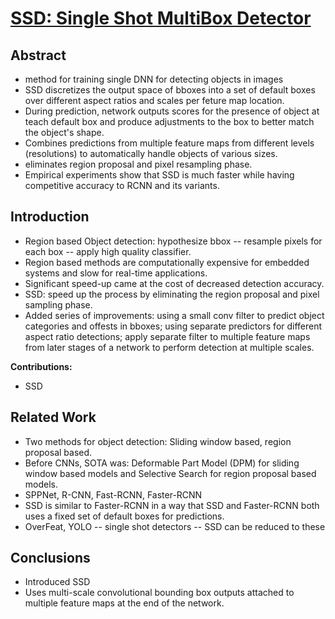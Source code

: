 # [SSD: Single Shot MultiBox Detector](https://arxiv.org/pdf/1512.02325.pdf)

## Abstract
- method for training single DNN for detecting objects in images
- SSD discretizes the output space of bboxes into a set of default boxes over different aspect ratios and scales per feture map location.
- During prediction, network outputs scores for the presence of object at teach default box and produce adjustments to the box to better match the object's shape.
- Combines predictions from multiple feature maps from different levels (resolutions) to automatically handle objects of various sizes.
- eliminates region proposal and pixel resampling phase.
- Empirical experiments show that SSD is much faster while having competitive accuracy to RCNN and its variants.

## Introduction

- Region based Object detection: hypothesize bbox -- resample pixels for each box -- apply high quality classifier.
- Region based methods are computationally expensive for embedded systems and slow for real-time applications.
- Significant speed-up came at the cost of decreased detection accuracy.
- SSD: speed up the process by eliminating the region proposal and pixel sampling phase.
- Added series of improvements: using a small conv filter to predict object categories and offests in bboxes; using separate predictors for different aspect ratio detections; apply separate filter to multiple feature maps from later stages of a network to perform detection at multiple scales.

**Contributions:**<br>
- SSD



## Related Work

- Two methods for object detection: Sliding window based, region proposal based.
- Before CNNs, SOTA was: Deformable Part Model (DPM) for sliding window based models and Selective Search for region proposal based models.
- SPPNet, R-CNN, Fast-RCNN, Faster-RCNN
- SSD is similar to Faster-RCNN in a way that SSD and Faster-RCNN both uses a fixed set of default boxes for predictions.
- OverFeat, YOLO -- single shot detectors -- SSD can be reduced to these

## Conclusions
- Introduced SSD
- Uses multi-scale convolutional bounding box outputs attached to multiple feature maps at the end of the network.